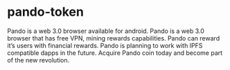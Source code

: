 # pando-token
Pando is a web 3.0 browser available for android. Pando is a web 3.0 browser that has free VPN, mining rewards capabilities. Pando can reward it’s users with financial rewards. Pando is planning to work with IPFS compatible dapps in the future. Acquire Pando coin today and become part of the new revolution.
